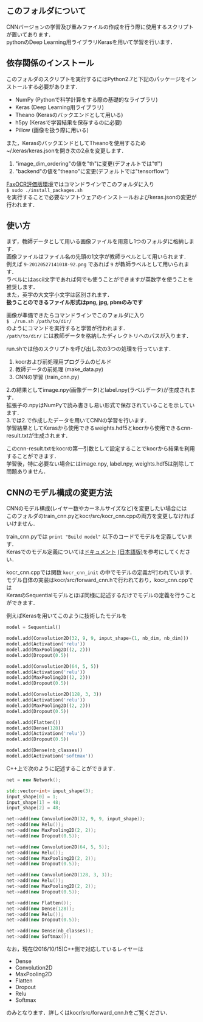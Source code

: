 このフォルダについて
---
CNNバージョンの学習及び重みファイルの作成を行う際に使用するスクリプトが置いてあります．  
pythonのDeep Learning用ライブラリKerasを用いて学習を行います．


依存関係のインストール
---
このフォルダのスクリプトを実行するにはPython2.7と下記のパッケージをインストールする必要があります．  

 - NumPy (Pythonで科学計算をする際の基礎的なライブラリ)
 - Keras (Deep Learning用ライブラリ)
 - Theano (Kerasのバックエンドとして用いる)
 - h5py (Kerasで学習結果を保存するのに必要)
 - Pillow (画像を扱う際に用いる)

また，KerasのバックエンドとしてTheanoを使用するため  
~/.keras/keras.jsonを開き次の2点を変更します．  

1. "image_dim_ordering"の値を"th"に変更(デフォルトでは"tf")
2. "backend"の値を"theano"に変更(デフォルトでは"tensorflow")

[FaxOCR評価版環境](https://sites.google.com/site/faxocr2010/ji-pc-de-tamesu)ではコマンドラインでこのフォルダに入り  
`$ sudo ./install_packages.sh`  
を実行することで必要なソフトウェアのインストールおよびkeras.jsonの変更が行われます．  


使い方
---
まず，教師データとして用いる画像ファイルを用意し1つのフォルダに格納します．  
画像ファイルはファイル名の先頭の1文字が教師ラベルとして用いられます．  
例えば `9-20120527141018-92.png` であれば `9` が教師ラベルとして用いられます．  
ラベルにはascii文字であれば何でも使うことができますが英数字を使うことを推奨します．  
また，英字の大文字小文字は区別されます．  
**扱うことのできるファイル形式はpng, jpg, pbmのみです**  

画像が準備できたらコマンドラインでこのフォルダに入り  
`$ ./run.sh /path/to/dir/`  
のようにコマンドを実行すると学習が行われます．  
`/path/to/dir/` には教師データを格納したディレクトリへのパスが入ります．

run.shでは他のスクリプトを呼び出し次の3つの処理を行っています．  

1. kocrおよび前処理用プログラムのビルド
2. 教師データの前処理 (make_data.py)
3. CNNの学習 (train_cnn.py)

2.の結果としてimage.npy(画像データ)とlabel.npy(ラベルデータ)が生成されます．  
拡張子の.npyはNumPyで読み書きし易い形式で保存されていることを示しています．  
3.では2.で作成したデータを用いてCNNの学習を行います．  
学習結果としてKerasから使用できるweights.hdf5とkocrから使用できるcnn-result.txtが生成されます．

このcnn-result.txtをkocrの第一引数として設定することでkocrから結果を利用することができます．  
学習後，特に必要ない場合にはimage.npy, label.npy, weights.hdf5は削除して問題ありません．  


CNNのモデル構成の変更方法
---
CNNのモデル構成(レイヤー数やカーネルサイズなど)を変更したい場合には  
このフォルダのtrain_cnn.pyとkocr/src/kocr_cnn.cppの両方を変更しなければいけません．  

train_cnn.pyでは `print "Build model"` 以下のコードでモデルを定義しています．  
Kerasでのモデル定義については[ドキュメント](https://keras.io/getting-started/sequential-model-guide/) [(日本語版)](https://keras.io/ja/getting-started/sequential-model-guide/)を参考にしてください．

kocr_cnn.cppでは関数 `kocr_cnn_init` の中でモデルの定義が行われています．  
モデル自体の実装はkocr/src/forward_cnn.hで行われており，kocr_cnn.cppでは  
KerasのSequentialモデルとほぼ同様に記述するだけでモデルの定義を行うことができます．

例えばKerasを用いてこのように技術したモデルを  

```python
model = Sequential()

model.add(Convolution2D(32, 9, 9, input_shape=(1, nb_dim, nb_dim)))
model.add(Activation('relu'))
model.add(MaxPooling2D((2, 2)))
model.add(Dropout(0.5))

model.add(Convolution2D(64, 5, 5))
model.add(Activation('relu'))
model.add(MaxPooling2D((2, 2)))
model.add(Dropout(0.5))

model.add(Convolution2D(128, 3, 3))
model.add(Activation('relu'))
model.add(MaxPooling2D((2, 2)))
model.add(Dropout(0.5))

model.add(Flatten())
model.add(Dense(128))
model.add(Activation('relu'))
model.add(Dropout(0.5))

model.add(Dense(nb_classes))
model.add(Activation('softmax'))
```

C++上で次のように記述することができます．
```c++
net = new Network();

std::vector<int> input_shape(3);
input_shape[0] = 1;
input_shape[1] = 48;
input_shape[2] = 48;

net->add(new Convolution2D(32, 9, 9, input_shape));
net->add(new Relu());
net->add(new MaxPooling2D(2, 2));
net->add(new Dropout(0.5));

net->add(new Convolution2D(64, 5, 5));
net->add(new Relu());
net->add(new MaxPooling2D(2, 2));
net->add(new Dropout(0.5));

net->add(new Convolution2D(128, 3, 3));
net->add(new Relu());
net->add(new MaxPooling2D(2, 2));
net->add(new Dropout(0.5));

net->add(new Flatten());
net->add(new Dense(128));
net->add(new Relu());
net->add(new Dropout(0.5));

net->add(new Dense(nb_classes));
net->add(new Softmax());
```

なお，現在(2016/10/15)C++側で対応しているレイヤーは

 - Dense
 - Convolution2D
 - MaxPooling2D
 - Flatten
 - Dropout
 - Relu
 - Softmax

のみとなります．詳しくはkocr/src/forward_cnn.hをご覧ください．

